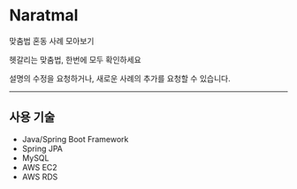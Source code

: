# Naratmal
맞춤법 혼동 사례 모아보기

헷갈리는 맞춤법, 한번에 모두 확인하세요

설명의 수정을 요청하거나, 새로운 사례의 추가를 요청할 수 있습니다.

---

## 사용 기술
- Java/Spring Boot Framework
- Spring JPA
- MySQL
- AWS EC2
- AWS RDS
